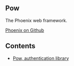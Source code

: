 ## Pow

The Phoenix web framework. 

[Phoenix on Github](https://github.com/phoenixframework/phoenix)

## Contents

* [Pow, authentication library](./pow/)
